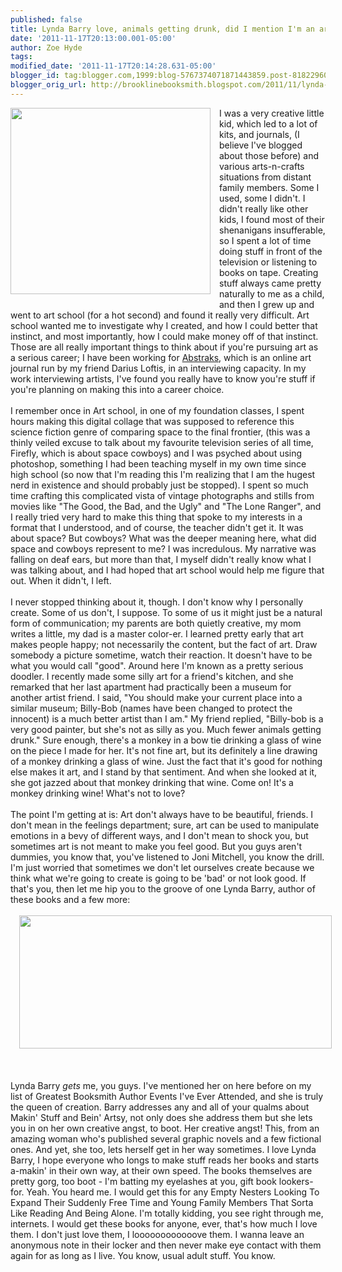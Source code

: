 ```yaml
---
published: false
title: Lynda Barry love, animals getting drunk, did I mention I'm an art school dropout?
date: '2011-11-17T20:13:00.001-05:00'
author: Zoe Hyde
tags: 
modified_date: '2011-11-17T20:14:28.631-05:00'
blogger_id: tag:blogger.com,1999:blog-5767374071871443859.post-8182296013349503489
blogger_orig_url: http://brooklinebooksmith.blogspot.com/2011/11/lynda-barry-love-animals-getting-drunk.html
---
```


<div class="separator" style="clear: both; text-align: left;"><a href="http://hammer.ucla.edu/image/1671/600/450.JPG" imageanchor="1" style="clear: left; float: left; margin-bottom: 1em; margin-right: 1em;"><img border="0" height="298" src="http://hammer.ucla.edu/image/1671/600/450.JPG" width="320" /></a>I was a very creative little kid, which led to a lot of kits, and journals, (I believe I've blogged about those before) and various arts-n-crafts situations from distant family members. Some I used, some I didn't. I didn't really like other kids, I found most of their shenanigans insufferable, so I spent a lot of time doing stuff in front of the television or listening to books on tape. Creating stuff always came pretty naturally to me as a child, and then I grew up and went to art school (for a hot second) and found it really very difficult. Art school wanted me to investigate why I created, and how I could better that instinct, and most importantly, how I could make money off of that instinct. Those are all really important things to think about if you're pursuing art as a serious career; I have been working for <a href="http://www.abstraks.com/">Abstraks</a>, which is an online art journal run by my friend Darius Loftis, in an interviewing capacity. In my work interviewing artists, I've found you really have to know you're stuff if you're planning on making this into a career choice. </div><div class="separator" style="clear: both; text-align: left;"><br /></div><div class="separator" style="clear: both; text-align: left;">I remember once in Art school, in one of my foundation classes, I spent hours making this digital collage that was supposed to reference this science fiction genre of comparing space to the final frontier, (this was a thinly veiled excuse to talk about my favourite television series of all time, Firefly, which is about space cowboys)&nbsp;and I was psyched about using photoshop, something I had been teaching myself in my own time since high school&nbsp;(so now that I'm reading this I'm realizing that I am the hugest nerd in existence and should probably just be stopped). I spent so much time crafting this complicated vista of vintage photographs and stills from movies like "The Good, the Bad, and the Ugly" and "The Lone Ranger", and I really tried very hard to make this thing that spoke to my interests in a format that I understood, and of course, the teacher didn't get it. It was about space? But cowboys? What was the deeper meaning here, what did space and cowboys represent to me? I was incredulous. My narrative was falling on deaf ears, but more than that, I myself didn't really know what I was talking about, and I had hoped that art school would help me figure that out. When it didn't, I left.</div><div class="separator" style="clear: both; text-align: left;"><br /></div>I never stopped thinking about it, though. I don't know why I personally create. Some of us don't, I suppose. To some of us it might just be a natural form of communication; my parents are both quietly creative, my mom writes a little, my dad is a master color-er. I learned pretty early that art makes people happy; not necessarily the content, but the fact of art. Draw somebody a picture sometime, watch their reaction. It doesn't have to be what you would call "good". Around here I'm known as a pretty serious doodler. I recently made some silly art for a friend's kitchen, and she remarked that her last apartment had practically been a museum for another artist friend. I said, "You should make your current place into a similar museum; Billy-Bob (names have been changed to protect the innocent) is a much better artist than I am." My friend replied, "Billy-bob is a very good painter, but she's not as silly as you. Much fewer animals getting drunk." Sure enough, there's a monkey in a bow tie drinking a glass of wine on the piece I made for her. It's not fine art, but its definitely a line drawing of a monkey drinking a glass of wine. Just the fact that it's good for nothing else makes it art, and I stand by that sentiment. And when she looked at it, she got jazzed about that monkey drinking that wine. Come on! It's a monkey drinking wine! What's not to love? <br /><br />The point I'm getting at is: Art don't always have to be beautiful,&nbsp;friends. I don't mean in the feelings department; sure, art can be used to manipulate emotions in a bevy of different ways, and I don't mean to shock you, but sometimes art is not meant to make you feel good. But you guys aren't dummies, you know that, you've listened to Joni Mitchell, you know the drill. I'm just worried that sometimes we don't let ourselves create because we think what we're going to create is going to be 'bad' or not look good. If that's you, then let me hip you to the groove of one Lynda Barry, author of these books and a few more:<br /><br /><div class="separator" style="clear: both; text-align: center;"><a href="http://img.photobucket.com/albums/v373/Nuhbrans/barry.jpg?t=1321576886" imageanchor="1" style="margin-left: 1em; margin-right: 1em;"><img border="0" height="213" src="http://img.photobucket.com/albums/v373/Nuhbrans/barry.jpg?t=1321576886" width="500" /></a></div><div class="separator" style="clear: both; text-align: center;"><br /></div><br /><br /><div style="text-align: left;">Lynda Barry <em>gets </em>me, you guys. I've mentioned her on here before on my list of Greatest Booksmith Author Events I've Ever Attended, and she is truly the queen of creation. Barry addresses any and all of your qualms about Makin' Stuff and Bein' Artsy, not only does she address them but she lets you in on her own creative angst, to boot. Her creative angst! This, from an amazing woman who's published several graphic novels and a few fictional ones. And yet, she too, lets herself get in her way sometimes. I love Lynda Barry, I hope everyone who longs to make stuff reads her books and starts a-makin' in their own way, at their own speed. The books themselves are pretty gorg, too boot - I'm batting my eyelashes at you, gift book lookers-for. Yeah. You heard me. I would get this for any&nbsp;Empty Nesters&nbsp;Looking To Expand Their Suddenly Free Time and Young Family Members That Sorta Like Reading And Being Alone. I'm totally kidding, you see right through me, internets. I would get these books for anyone, ever, that's how much I love them. I don't just love them, I loooooooooooove them. I wanna leave an anonymous note in their locker and then never make eye contact with them again for as long as I live. You know, usual adult stuff. You know. </div>